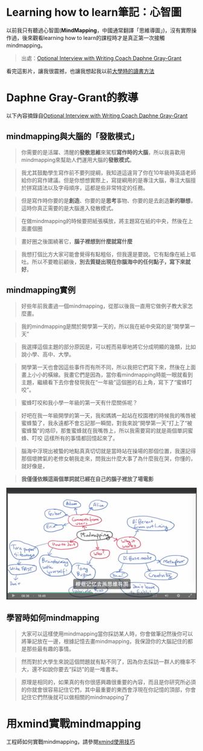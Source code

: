 # Learning how to learn筆記：心智圖

以前我只有聽過心智圖(**MindMapping**，中國通常翻譯「思維導圖」)，沒有實際操作過，後來觀看learning how to learn的課程時才是真正第一次接觸mindmapping。

> 出處：[Optional Interview with Writing Coach Daphne Gray-Grant](https://www.coursera.org/learn/learning-how-to-learn/lecture/01m6e/optional-interview-with-writing-coach-daphne-gray-grant)

看完這影片，讓我很震撼，也讓我想起我以前[大學時的讀書方法](./大學時我讀書的方法.md)

# Daphne Gray-Grant的教導

以下內容摘錄自[Optional Interview with Writing Coach Daphne Gray-Grant](https://www.coursera.org/learn/learning-how-to-learn/lecture/01m6e/optional-interview-with-writing-coach-daphne-gray-grant)

## mindmapping與大腦的「發散模式」

>你需要的是活躍、清醒的**發散思維**來駕馭**寫作時的大腦**，所以我喜歡用mindmapping來幫助人們運用大腦的**發散模式**。

>我尤其鼓勵學生寫作前不要列提綱，我知道這違背了你在10年級時英語老師給你的寫作建議。但是你想想實際上，寫提綱用的是專注大腦，專注大腦擅於拼寫語法以及字母順序，這都是些非常特定的任務。

>但是寫作時你要的是**創造**、你要的是**思考**事物、你要的是去創造**新的聯想**，這時你真正需要的是大腦進入發散模式。

>在做mindmapping的時候要把紙張橫放，將主題寫在紙的中央，然後在上面畫個圈

>畫好圈之後圍繞著它，**腦子裡想到什麼就寫什麼**

>我想打個比方大家可能會覺得有點粗俗，但我還是要說。它有點像在紙上嘔吐。所以不要瞻前顧後，**別去質疑出現在你腦海中的任何點子，寫下來就好**。

## mindmapping實例

>好些年前我畫過一個mindmapping，從那以後我一直用它做例子教大家怎麼畫。

>我的mindmapping是關於開學第一天的，所以我在紙中央寫的是“開學第一天”  

>我選擇這個主題的部分原因是，可以輕而易舉地將它分成明顯的幾類，比如說小學、高中、大學。

>開學第一天也會因這些事件而有所不同，所以我把它們寫下來，然後在上面畫上小小的橫線。我畫它們是因為，當你看mindmapping時能一眼就看到主題，繼續看下去你會發現我在“一年級”這個圈的右上角，寫下了“蜜蜂叮咬”。

>蜜蜂叮咬和我小學一年級的第一天有什麼關係呢？

>好吧在我一年級開學的第一天，我和媽媽一起站在校園裡的時候我的嘴唇被蜜蜂蟄了，我永遠都不會忘記那一瞬間，對我來說“開學第一天”打上了“被蜜蜂蟄”的烙印，那隻蜜蜂就在我嘴唇上，所以我需要寫的就是兩個單詞蜜蜂、叮咬 這樣所有的事情都回憶起來了。

>腦海中浮現出被蟄的地點真真切切就是當時站在操場的那個位置，我還記得那個壞脾氣的老修女朝我走來，問我出什麼大事了為什麼我在哭，你懂的，就好像是，

>**我僅僅依賴這兩個單詞就已經在自己的腦子裡放了場電影**

![mindmapping](../images/mindmapping.png)

## 學習時如何mindmapping

>大家可以這樣使用mindmapping當你採訪某人時，你會做筆記然後你可以將筆記放在一邊，根據記憶去畫mindmapping，我保證你的大腦記住的都是那些最有趣的事情。

>然而對於大學生來說這個問題就有點不同了，因為你去採訪一群人的機率不大，還不如說你要去“採訪”的是一堆書本。

>原理是相同的，如果真的有你很感興趣很重要的內容，而且是你研究所必須的你就會很容易記住它們，其中最重要的東西會浮現在你記憶的頂部，你會記住它們然後就可以做相關的mindmapping了



# 用xmind實戰mindmapping

工程師如何實戰mindmapping，請參閱[xmind使用技巧](./xmind使用技巧.md)
